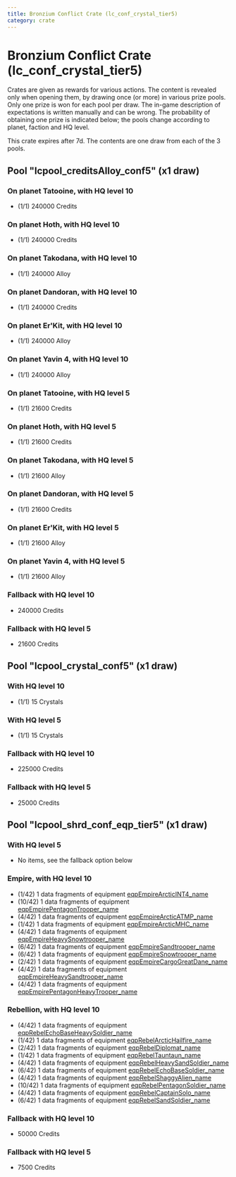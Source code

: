 ```yaml
---
title: Bronzium Conflict Crate (lc_conf_crystal_tier5)
category: crate
---
```


# Bronzium Conflict Crate (lc_conf_crystal_tier5)

Crates are given as rewards for various actions. The content is revealed only when opening them, by drawing once (or more) in various prize pools. Only one prize is won for each pool per draw. The in-game description of expectations is written manually and can be wrong. The probability of obtaining one prize is indicated below; the pools change according to planet, faction and HQ level.

This crate expires after 7d. The contents are one draw from each of the 3 pools.

## Pool "lcpool_creditsAlloy_conf5" (x1 draw)

### On planet Tatooine, with HQ level 10

  * (1/1) 240000 Credits

### On planet Hoth, with HQ level 10

  * (1/1) 240000 Credits

### On planet Takodana, with HQ level 10

  * (1/1) 240000 Alloy

### On planet Dandoran, with HQ level 10

  * (1/1) 240000 Credits

### On planet Er'Kit, with HQ level 10

  * (1/1) 240000 Alloy

### On planet Yavin 4, with HQ level 10

  * (1/1) 240000 Alloy

### On planet Tatooine, with HQ level 5

  * (1/1) 21600 Credits

### On planet Hoth, with HQ level 5

  * (1/1) 21600 Credits

### On planet Takodana, with HQ level 5

  * (1/1) 21600 Alloy

### On planet Dandoran, with HQ level 5

  * (1/1) 21600 Credits

### On planet Er'Kit, with HQ level 5

  * (1/1) 21600 Alloy

### On planet Yavin 4, with HQ level 5

  * (1/1) 21600 Alloy

### Fallback with HQ level 10

  * 240000 Credits

### Fallback with HQ level 5

  * 21600 Credits

## Pool "lcpool_crystal_conf5" (x1 draw)

### With HQ level 10

  * (1/1) 15 Crystals

### With HQ level 5

  * (1/1) 15 Crystals

### Fallback with HQ level 10

  * 225000 Credits

### Fallback with HQ level 5

  * 25000 Credits

## Pool "lcpool_shrd_conf_eqp_tier5" (x1 draw)

### With HQ level 5

  * No items, see the fallback option below

### Empire, with HQ level 10

  * (1/42) 1 data fragments of equipment [eqpEmpireArcticINT4_name](eqpEmpireArcticINT4_name)
  * (10/42) 1 data fragments of equipment [eqpEmpirePentagonTrooper_name](eqpEmpirePentagonTrooper_name)
  * (4/42) 1 data fragments of equipment [eqpEmpireArcticATMP_name](eqpEmpireArcticATMP_name)
  * (1/42) 1 data fragments of equipment [eqpEmpireArcticMHC_name](eqpEmpireArcticMHC_name)
  * (4/42) 1 data fragments of equipment [eqpEmpireHeavySnowtrooper_name](eqpEmpireHeavySnowtrooper_name)
  * (6/42) 1 data fragments of equipment [eqpEmpireSandtrooper_name](eqpEmpireSandtrooper_name)
  * (6/42) 1 data fragments of equipment [eqpEmpireSnowtrooper_name](eqpEmpireSnowtrooper_name)
  * (2/42) 1 data fragments of equipment [eqpEmpireCargoGreatDane_name](eqpEmpireCargoGreatDane_name)
  * (4/42) 1 data fragments of equipment [eqpEmpireHeavySandtrooper_name](eqpEmpireHeavySandtrooper_name)
  * (4/42) 1 data fragments of equipment [eqpEmpirePentagonHeavyTrooper_name](eqpEmpirePentagonHeavyTrooper_name)

### Rebellion, with HQ level 10

  * (4/42) 1 data fragments of equipment [eqpRebelEchoBaseHeavySoldier_name](eqpRebelEchoBaseHeavySoldier_name)
  * (1/42) 1 data fragments of equipment [eqpRebelArcticHailfire_name](eqpRebelArcticHailfire_name)
  * (2/42) 1 data fragments of equipment [eqpRebelDiplomat_name](eqpRebelDiplomat_name)
  * (1/42) 1 data fragments of equipment [eqpRebelTauntaun_name](eqpRebelTauntaun_name)
  * (4/42) 1 data fragments of equipment [eqpRebelHeavySandSoldier_name](eqpRebelHeavySandSoldier_name)
  * (6/42) 1 data fragments of equipment [eqpRebelEchoBaseSoldier_name](eqpRebelEchoBaseSoldier_name)
  * (4/42) 1 data fragments of equipment [eqpRebelShaggyAlien_name](eqpRebelShaggyAlien_name)
  * (10/42) 1 data fragments of equipment [eqpRebelPentagonSoldier_name](eqpRebelPentagonSoldier_name)
  * (4/42) 1 data fragments of equipment [eqpRebelCaptainSolo_name](eqpRebelCaptainSolo_name)
  * (6/42) 1 data fragments of equipment [eqpRebelSandSoldier_name](eqpRebelSandSoldier_name)

### Fallback with HQ level 10

  * 50000 Credits

### Fallback with HQ level 5

  * 7500 Credits
